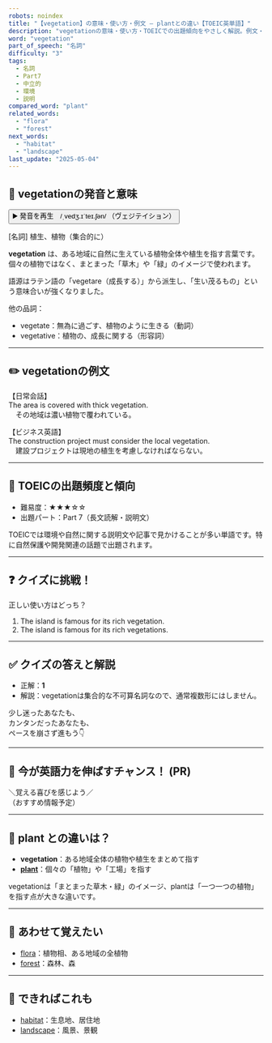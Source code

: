 ```yaml
---
robots: noindex
title: "【vegetation】の意味・使い方・例文 ― plantとの違い【TOEIC英単語】"
description: "vegetationの意味・使い方・TOEICでの出題傾向をやさしく解説。例文・クイズ付きでplantとの違いもわかりやすく学べます。"
word: "vegetation"
part_of_speech: "名詞"
difficulty: "3"
tags:
  - 名詞
  - Part7
  - 中立的
  - 環境
  - 説明
compared_word: "plant"
related_words:
  - "flora"
  - "forest"
next_words:
  - "habitat"
  - "landscape"
last_update: "2025-05-04"
---
```


## 🔰 vegetationの発音と意味

<button class="play-audio" onclick="playTTS('vegetation')">
  <span class="play-audio-main">
    ▶️ 発音を再生　/ˌvedʒ.ɪˈteɪ.ʃən/
  </span>
  <span class="play-audio-sub">
    （ヴェジテイション）
  </span>
</button>

[名詞] 植生、植物（集合的に）

**vegetation** は、ある地域に自然に生えている植物全体や植生を指す言葉です。個々の植物ではなく、まとまった「草木」や「緑」のイメージで使われます。

語源はラテン語の「vegetare（成長する）」から派生し、「生い茂るもの」という意味合いが強くなりました。

他の品詞：  
- vegetate：無為に過ごす、植物のように生きる（動詞）
- vegetative：植物の、成長に関する（形容詞）

---

## ✏️ vegetationの例文

【日常会話】  
The area is covered with thick vegetation.  
　その地域は濃い植物で覆われている。

【ビジネス英語】  
The construction project must consider the local vegetation.  
　建設プロジェクトは現地の植生を考慮しなければならない。

---

## 🎯 TOEICの出題頻度と傾向

- 難易度：★★★☆☆
- 出題パート：Part 7（長文読解・説明文）

TOEICでは環境や自然に関する説明文や記事で見かけることが多い単語です。特に自然保護や開発関連の話題で出題されます。

---

## ❓ クイズに挑戦！

正しい使い方はどっち？

1. The island is famous for its rich vegetation.  
2. The island is famous for its rich vegetations.

---

## ✅ クイズの答えと解説

- 正解：**1**
- 解説：vegetationは集合的な不可算名詞なので、通常複数形にはしません。

少し迷ったあなたも、  
カンタンだったあなたも、  
ペースを崩さず進もう👇️

---

## 🚀 今が英語力を伸ばすチャンス！ (PR)

<div class="info-center">
＼覚える喜びを感じよう／<br>  
（おすすめ情報予定）
</div>

---

## 🤔  plant との違いは？

- **vegetation**：ある地域全体の植物や植生をまとめて指す
- **[plant](/plant)**：個々の「植物」や「工場」を指す

vegetationは「まとまった草木・緑」のイメージ、plantは「一つ一つの植物」を指す点が大きな違いです。

---

## 🧩 あわせて覚えたい

- [flora](/flora)：植物相、ある地域の全植物
- [forest](/forest)：森林、森

---

## 📖 できればこれも

- [habitat](/habitat)：生息地、居住地
- [landscape](/landscape)：風景、景観

<!-- cvid: aid18_bid42 -->
